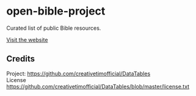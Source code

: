 # open-bible-project

Curated list of public Bible resources.

<a href="https://openbibleproject.org">Visit the website</a>

## Credits

Project: https://github.com/creativetimofficial/DataTables<br>
License https://github.com/creativetimofficial/DataTables/blob/master/license.txt
